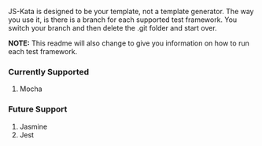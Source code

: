 <!--bl
(filemeta
    (title "How to use this project"))
/bl-->

JS-Kata is designed to be your template, not a template generator. The way you use it, is there is a branch for each supported test framework. You switch your branch and then delete the .git folder and start over.

**NOTE:** This readme will also change to give you information on how to run each test framework.

### Currently Supported

1. Mocha

### Future Support

1. Jasmine
2. Jest